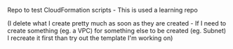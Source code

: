 Repo to test CloudFormation scripts - This is used a learning repo

(I delete what I create pretty much as soon as they are created - If I need to create something (eg. a VPC) for something else to be created (eg. Subnet) I recreate it first than try out the template I'm working on)
